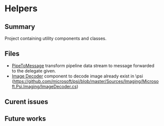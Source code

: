 ﻿# Helpers

## Summary
Project containing utility components and classes.

## Files
* [PipeToMessage](src/PipeToMessage.cs) transform pipeline data stream to message forwarded to the delegate given.
* [Image Decoder](src/ImageDecoder.cs) component to decode image already exist in \\psi (https://github.com/microsoft/psi/blob/master/Sources/Imaging/Microsoft.Psi.Imaging/ImageDecoder.cs)


## Curent issues

## Future works
